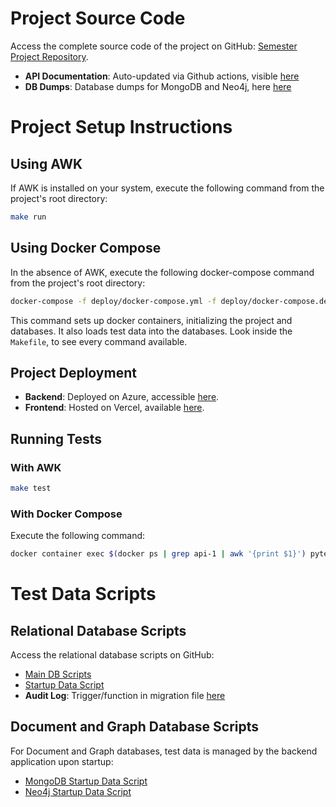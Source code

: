 
# Project Source Code

Access the complete source code of the project on GitHub: [Semester Project Repository](https://github.com/kea-semester-1/Semester-Project).

- **API Documentation**: Auto-updated via Github actions, visible [here](https://github.com/kea-semester-1/Semester-Project/blob/main/docs/API_DOCUMENTATION.md)
- **DB Dumps**: Database dumps for MongoDB and Neo4j, here [here](https://github.com/kea-semester-1/Semester-Project/tree/main/db-dumps)


# Project Setup Instructions

## Using AWK

If AWK is installed on your system, execute the following command from the project's root directory:

```bash
make run
```


## Using Docker Compose

In the absence of AWK, execute the following docker-compose command from the project's root directory:

```bash
docker-compose -f deploy/docker-compose.yml -f deploy/docker-compose.dev.yml --project-directory . up --build
```


This command sets up docker containers, initializing the project and databases. It also loads test data into the databases.
Look inside the `Makefile`, to see every command available.

## Project Deployment

- **Backend**: Deployed on Azure, accessible [here](https://rpg-project.azurewebsites.net/api/docs).
- **Frontend**: Hosted on Vercel, available [here](https://semester-project-rd6f6hfc2-m-n-ms.vercel.app/login).

## Running Tests

### With AWK

```bash
make test
```

### With Docker Compose

Execute the following command:

```bash
docker container exec $(docker ps | grep api-1 | awk '{print $1}') pytest ./rpg_api/tests/pytest -s
```

# Test Data Scripts

## Relational Database Scripts

Access the relational database scripts on GitHub:
- [Main DB Scripts](https://github.com/kea-semester-1/Semester-Project/tree/main/db-scripts)
- [Startup Data Script](https://github.com/kea-semester-1/Semester-Project/blob/main/rpg_api/web/startup_data_pg.py)
- **Audit Log**: Trigger/function in migration file [here](https://github.com/kea-semester-1/Semester-Project/blob/main/rpg_api/db/postgres/migrations/versions/2023-12-14-17-28_f24e163963f2.py)

## Document and Graph Database Scripts

For Document and Graph databases, test data is managed by the backend application upon startup:
- [MongoDB Startup Data Script](https://github.com/kea-semester-1/Semester-Project/blob/main/rpg_api/web/startup_data_mongo.py)
- [Neo4j Startup Data Script](https://github.com/kea-semester-1/Semester-Project/blob/main/rpg_api/web/startup_data_neo4j.py)

